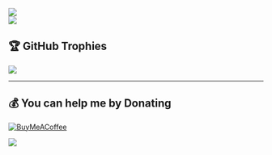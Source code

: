 ![](https://github-readme-streak-stats.herokuapp.com/?user=adityathute&theme=dark&hide_border=false)<br/>
![](https://github-readme-stats.vercel.app/api/top-langs/?username=adityathute&theme=dark&hide_border=false&include_all_commits=true&count_private=true&layout=compact)

## 🏆 GitHub Trophies
![](https://github-profile-trophy.vercel.app/?username=adityathute&theme=radical&no-frame=false&no-bg=true&margin-w=4)

---

## 💰 You can help me by Donating
[![BuyMeACoffee](https://img.shields.io/badge/Buy%20Me%20a%20Coffee-ffdd00?style=for-the-badge&logo=buy-me-a-coffee&logoColor=black)](https://buymeacoffee.com/https://buymeacoffee.com/aadityathuv) 

[![](https://visitcount.itsvg.in/api?id=adityathute&label=Profile%20Views&color=12&icon=2&pretty=true)](https://visitcount.itsvg.in)
